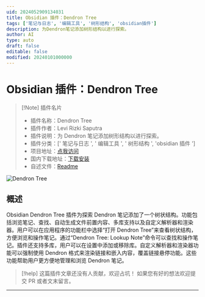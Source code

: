 ```yaml
---
uid: 2024052909134031
title: Obsidian 插件：Dendron Tree
tags: ['笔记与日志', '编辑工具', '树形结构', 'obsidian插件']
description: 为Dendron笔记添加树形结构以进行探索。
author: AI
type: auto
draft: false
editable: false
modified: 20240101000000
---
```


# Obsidian 插件：Dendron Tree

> [!Note] 插件名片
> - 插件名称：Dendron Tree
> - 插件作者：Levi Rizki Saputra
> - 插件说明：为 Dendron 笔记添加树形结构以进行探索。
> - 插件分类：[' 笔记与日志 ', ' 编辑工具 ', ' 树形结构 ', 'obsidian 插件 ']
> - 项目地址：[点我访问](https://github.com/levirs565/obsidian-dendron-tree)
> - 国内下载地址：[下载安装](https://pkmer.cn/products/plugin/pluginMarket/?dendron-tree)
> - 自述文件：[Readme](https://ghproxy.net/https://raw.githubusercontent.com/levirs565/obsidian-dendron-tree/master/README.md)

![Dendron Tree](https://cdn.pkmer.cn/covers/dendron-tree.png!pkmer)

## 概述

Obsidian Dendron Tree 插件为探索 Dendron 笔记添加了一个树状结构。功能包括浏览笔记、查找、自动生成文件前置内容、多库支持以及自定义解析器和渲染器。用户可以在应用程序的功能栏中选择“打开 Dendron Tree”来查看树状结构，方便浏览和操作笔记。通过“Dendron Tree: Lookup Note”命令可以查找和操作笔记。插件还支持多库，用户可以在设置中添加或移除库。自定义解析器和渲染器功能可以强制使用 Dendron 格式来渲染链接和嵌入内容，覆盖链接悬停功能。这些功能帮助用户更方便地管理和浏览 Dendron 笔记。

> [!help]
> 这篇插件文章还没有人贡献，欢迎占坑！
> 如果您有好的想法欢迎提交 PR 或者文末留言。

---



